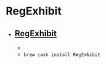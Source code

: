 # RegExhibit
- [RegExhibit](https://roger-jolly.nl/software/#regexhibit)
  - 
  - 
  - `brew cask install RegExhibit`
